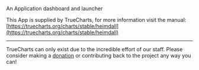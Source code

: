 An Application dashboard and launcher

This App is supplied by TrueCharts, for more information visit the manual: [https://truecharts.org/charts/stable/heimdall](https://truecharts.org/charts/stable/heimdall)

---

TrueCharts can only exist due to the incredible effort of our staff.
Please consider making a [donation](https://truecharts.org/sponsor) or contributing back to the project any way you can!
